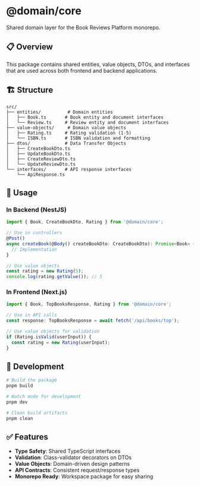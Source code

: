 # @domain/core

Shared domain layer for the Book Reviews Platform monorepo.

## 📋 Overview

This package contains shared entities, value objects, DTOs, and interfaces that are used across both frontend and backend applications.

## 🏗 Structure

```
src/
├── entities/          # Domain entities
│   ├── Book.ts       # Book entity and document interfaces
│   └── Review.ts     # Review entity and document interfaces
├── value-objects/     # Domain value objects
│   ├── Rating.ts     # Rating validation (1-5)
│   └── ISBN.ts       # ISBN validation and formatting
├── dtos/             # Data Transfer Objects
│   ├── CreateBookDto.ts
│   ├── UpdateBookDto.ts
│   ├── CreateReviewDto.ts
│   └── UpdateReviewDto.ts
└── interfaces/       # API response interfaces
    └── ApiResponse.ts
```

## 🚀 Usage

### In Backend (NestJS)
```typescript
import { Book, CreateBookDto, Rating } from '@domain/core';

// Use in controllers
@Post()
async createBook(@Body() createBookDto: CreateBookDto): Promise<Book> {
  // Implementation
}

// Use value objects
const rating = new Rating(5);
console.log(rating.getValue()); // 5
```

### In Frontend (Next.js)
```typescript
import { Book, TopBooksResponse, Rating } from '@domain/core';

// Use in API calls
const response: TopBooksResponse = await fetch('/api/books/top');

// Use value objects for validation
if (Rating.isValid(userInput)) {
  const rating = new Rating(userInput);
}
```

## 🔧 Development

```bash
# Build the package
pnpm build

# Watch mode for development
pnpm dev

# Clean build artifacts
pnpm clean
```

## ✅ Features

- **Type Safety**: Shared TypeScript interfaces
- **Validation**: Class-validator decorators on DTOs
- **Value Objects**: Domain-driven design patterns
- **API Contracts**: Consistent request/response types
- **Monorepo Ready**: Workspace package for easy sharing 